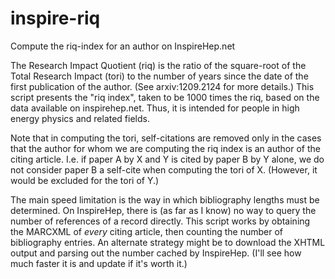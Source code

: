 # inspire-riq
Compute the riq-index for an author on InspireHep.net

The Research Impact Quotient (riq) is the ratio of the square-root of the Total
Research Impact (tori) to the number of years since the date of the first
publication of the author. (See arxiv:1209.2124 for more details.) This script
presents the "riq index", taken to be 1000 times the riq, based on the data
available on inspirehep.net. Thus, it is intended for people in high energy
physics and related fields.

Note that in computing the tori, self-citations are removed only in the cases
that the author for whom we are computing the riq index is an author of the
citing article. I.e. if paper A by X and Y is cited by paper B by Y alone, we do
not consider paper B a self-cite when computing the tori of X. (However, it
would be excluded for the tori of Y.)

The main speed limitation is the way in which bibliography lengths must be
determined. On InspireHep, there is (as far as I know) no way to query the
number of references of a record directly. This script works by obtaining the
MARCXML of *every* citing article, then counting the number of bibliography
entries. An alternate strategy might be to download the XHTML output and parsing
out the number cached by InspireHep. (I'll see how much faster it is and update
if it's worth it.)


